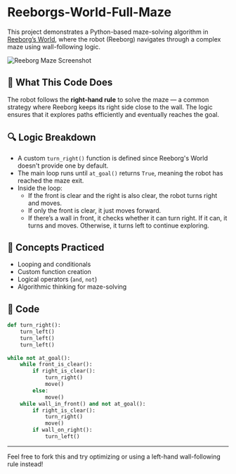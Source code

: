 # Reeborgs-World-Full-Maze

This project demonstrates a Python-based maze-solving algorithm in [Reeborg’s World](https://reeborg.ca/reeborg.html), where the robot (Reeborg) navigates through a complex maze using wall-following logic.

![Reeborg Maze Screenshot](https://github.com/user-attachments/assets/d8ab9149-a249-48af-837c-93f306eb014f)

## 🚀 What This Code Does

The robot follows the **right-hand rule** to solve the maze — a common strategy where Reeborg keeps its right side close to the wall. The logic ensures that it explores paths efficiently and eventually reaches the goal.

## 🔍 Logic Breakdown

- A custom `turn_right()` function is defined since Reeborg's World doesn't provide one by default.
- The main loop runs until `at_goal()` returns `True`, meaning the robot has reached the maze exit.
- Inside the loop:
  - If the front is clear and the right is also clear, the robot turns right and moves.
  - If only the front is clear, it just moves forward.
  - If there’s a wall in front, it checks whether it can turn right. If it can, it turns and moves. Otherwise, it turns left to continue exploring.

## 🧠 Concepts Practiced

- Looping and conditionals
- Custom function creation
- Logical operators (`and`, `not`)
- Algorithmic thinking for maze-solving

## 🧩 Code

~~~python
def turn_right():
    turn_left()
    turn_left()
    turn_left()
    
while not at_goal():
    while front_is_clear():
        if right_is_clear():
            turn_right()
            move()
        else: 
            move()            
    while wall_in_front() and not at_goal():
        if right_is_clear():
            turn_right()
            move()
        if wall_on_right():
            turn_left()
~~~

---

Feel free to fork this and try optimizing or using a left-hand wall-following rule instead!
